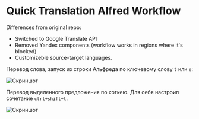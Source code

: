 # Quick Translation Alfred Workflow

Differences from original repo:
- Switched to Google Translate API
- Removed Yandex components (workflow works in regions where it's blocked)
- Customizeble source-target languages.


Перевод слова, запуск из строки Альфреда по ключевому слову `t` или `e`:

![Скриншот](screenshot-1.png)


Перевод выделенного предложения по хоткею. Для себя настроил сочетание `ctrl+shift+t`.

![Скриншот](screenshot-2.png)
